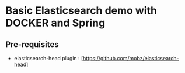 # Basic Elasticsearch demo with DOCKER and Spring

## Pre-requisites
* elasticsearch-head plugin : [https://github.com/mobz/elasticsearch-head]

